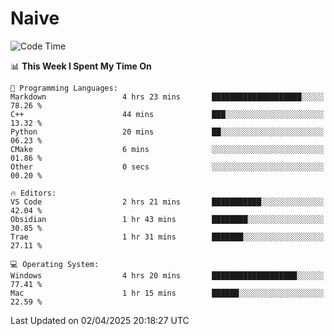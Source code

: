 # Naive
<!-- ## 日拱一卒，功不唐捐 -->
<!-- [![GitHub Streak](https://streak-stats.demolab.com/?user=XiaoXKKK)](https://git.io/streak-stats) -->
<!--START_SECTION:waka-->
![Code Time](http://img.shields.io/badge/Code%20Time-354%20hrs%2043%20mins-blue)

📊 **This Week I Spent My Time On** 

```text
💬 Programming Languages: 
Markdown                 4 hrs 23 mins       ████████████████████░░░░░   78.26 % 
C++                      44 mins             ███░░░░░░░░░░░░░░░░░░░░░░   13.32 % 
Python                   20 mins             ██░░░░░░░░░░░░░░░░░░░░░░░   06.23 % 
CMake                    6 mins              ░░░░░░░░░░░░░░░░░░░░░░░░░   01.86 % 
Other                    0 secs              ░░░░░░░░░░░░░░░░░░░░░░░░░   00.20 % 

🔥 Editors: 
VS Code                  2 hrs 21 mins       ███████████░░░░░░░░░░░░░░   42.04 % 
Obsidian                 1 hr 43 mins        ████████░░░░░░░░░░░░░░░░░   30.85 % 
Trae                     1 hr 31 mins        ███████░░░░░░░░░░░░░░░░░░   27.11 % 

💻 Operating System: 
Windows                  4 hrs 20 mins       ███████████████████░░░░░░   77.41 % 
Mac                      1 hr 15 mins        ██████░░░░░░░░░░░░░░░░░░░   22.59 % 
```


 Last Updated on 02/04/2025 20:18:27 UTC
<!--END_SECTION:waka-->
